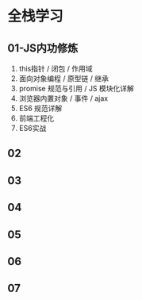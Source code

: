 # 全栈学习
## 01-JS内功修炼

1. this指针 / 闭包 / 作用域
2. 面向对象编程 / 原型链 / 继承
3. promise 规范与引用 / JS 模块化详解
4. 浏览器内置对象 / 事件 / ajax
5. ES6 规范详解
6. 前端工程化
7. ES6实战

## 02

## 03

## 04

## 05

## 06

## 07



